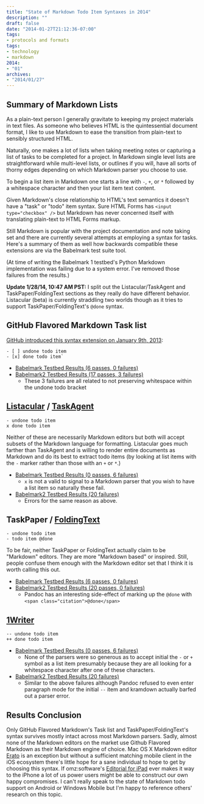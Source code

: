 ```yaml
---
title: "State of Markdown Todo Item Syntaxes in 2014"
description: ""
draft: false
date: "2014-01-27T21:12:36-07:00"
tags:
- protocols and formats
tags: 
- technology
- markdown
2014:
- "01"
archives:
- "2014/01/27"
---
```

## Summary of Markdown Lists

As a plain-text person I generally gravitate to keeping my project materials in text files. As someone who believes HTML is the quintessential document format, I like to use Markdown to ease the transition from plain-text to sensibly structured HTML.

Naturally, one makes a lot of lists when taking meeting notes or capturing a list of tasks to be completed for a project. In Markdown single level lists are straightforward while multi-level lists, or outlines if you will, have all sorts of thorny edges depending on which Markdown parser you choose to use.

To begin a list item in Markdown one starts a line with `-`, `+`, or `*` followed by a whitespace character and then your list item text content.

Given Markdown's close relationship to HTML's text semantics it doesn't have a "task" or "todo" item syntax. Sure HTML Forms has `<input type="checkbox" />` but Markdown has never concerned itself with translating plain-text to HTML Forms markup.

Still Markdown is popular with the project documentation and note taking set and there are currently several attempts at employing a syntax for tasks. Here's a summary of them as well how backwards compatible these extensions are via the Babelmark test suite tool.

(At time of writing the Babelmark 1 testbed's Python Markdown implementation was failing due to a system error. I've removed those failures from the results.)

**Update 1/28/14, 10:47 AM PST:** I split out the Listacular/TaskAgent and TaskPaper/FoldingText sections as they really do have different behavior. Listacular (beta) is currently straddling two worlds though as it tries to support TaskPaper/FoldingText's `@done` syntax.

## GitHub Flavored Markdown Task list

[GitHub introduced this syntax extension on January 9th, 2013][ghfm-tasks]:

    - [ ] undone todo item  
    - [x] done todo item`

[ghfm-tasks]: https://github.com/blog/1375-task-lists-in-gfm-issues-pulls-comments

* [Babelmark Testbed Results (6 passes, 0 failures)][1]
* [Babelmark2 Testbed Results (17 passes, 3 failures)][1a]
    * These 3 failures are all related to not preserving whitespace within the undone todo bracket

[1]: http://michelf.ca/projects/php-markdown/dingus/babelmark/?markdown=-+%5B+%5D+undone+todo+item%0D%0A-+%5Bx%5D+done+todo+item
[1a]: http://johnmacfarlane.net/babelmark2/?text=-+%5B+%5D+undone+todo+item%0A-+%5Bx%5D+done+todo+item

## [Listacular][] / [TaskAgent][]

    - undone todo item  
    x done todo item

Neither of these are necessarily Markdown editors but both will accept subsets of the Markdown language for formatting. Listacular goes much farther than TaskAgent and is willing to render entire documents as Markdown and do its best to extract todo items (by looking at list items with the `-` marker rather than those with an `+` or `*`.)

* [Babelmark Testbed Results (0 passes, 6 failures)][2]
    * `x` is not a valid to signal to a Markdown parser that you wish to have a list item so naturally these fail.
* [Babelmark2 Testbed Results (20 failures)][2a]
    * Errors for the same reason as above.

[2]: http://michelf.ca/projects/php-markdown/dingus/babelmark/?markdown=-+undone+todo+item%0D%0Ax+done+todo+item
[2a]: http://johnmacfarlane.net/babelmark2/?text=-+undone+todo+item%0Ax+done+todo+item

## TaskPaper / [FoldingText][]
 
    - undone todo item  
    - todo item @done
 
To be fair, neither TaskPaper or FoldingText actually claim to be "Markdown" editors. They are more "Markdown based" or inspired. Still, people confuse them enough with the Markdown editor set that I think it is worth calling this out.

* [Babelmark Testbed Results (6 passes, 0 failures)][4]
* [Babelmark2 Testbed Results (20 passes, 0 failures)][4a]
    * Pandoc has an interesting side-effect of marking up the `@done` with `<span class="citation">@done</span>`

[4]: http://michelf.ca/projects/php-markdown/dingus/babelmark/?markdown=-+undone+todo+item++%0D%0A-+todo+item+%40done
[4a]: http://johnmacfarlane.net/babelmark2/?text=-+undone+todo+item++%0A-+todo+item+%40done
 
## [1Writer][]

    -- undone todo item  
    ++ done todo item

* [Babelmark Testbed Results (0 passes, 6 failures)][3]
    * None of the parsers were so generous as to accept initial the `-` or `+` symbol as a list item presumably because they are all looking for a whitespace character after one of these characters.
* [Babelmark2 Testbed Results (20 failures)][3a]
    * Similar to the above failures although Pandoc refused to even enter paragraph mode for the initial `--` item and kramdown actually barfed out a parser error.

[3]: http://michelf.ca/projects/php-markdown/dingus/babelmark/?markdown=--+undone+todo+item%0D%0A%2B%2B+done+todo+item
[3a]: http://johnmacfarlane.net/babelmark2/?text=--+undone+todo+item%0A%2B%2B+done+todo+item

## Results Conclusion

Only GitHub Flavored Markdown's Task list and TaskPaper/FoldingText's syntax survives mostly intact across most Markdown parsers. Sadly, almost none of the Markdown editors on the market use Github Flavored Markdown as their Markdown engine of choice. Mac OS X Markdown editor [Erato][] is an exception but without a sufficient matching mobile client in the iOS ecosystem there's little hope for a sane individual to hope to get by choosing this syntax. If omz:software's [Editorial for iPad][] ever makes it way to the iPhone a lot of us power users might be able to construct our own happy compromises. I can't really speak to the state of Markdown todo support on Android or Windows Mobile but I'm happy to reference others' research on this topic.

[1Writer]: http://1writerapp.com
[Editorial for iPad]: http://omz-software.com/editorial/
[Erato]: http://9muses.se/erato/
[FoldingText]: http://support.foldingtext.com/kb/frequently-asked-questions/how-does-foldingtext-relate-to-markdown
[Listacular]: http://www.bloomingsoft.com/listacular/
[TaskAgent]: http://taskagentapp.com
